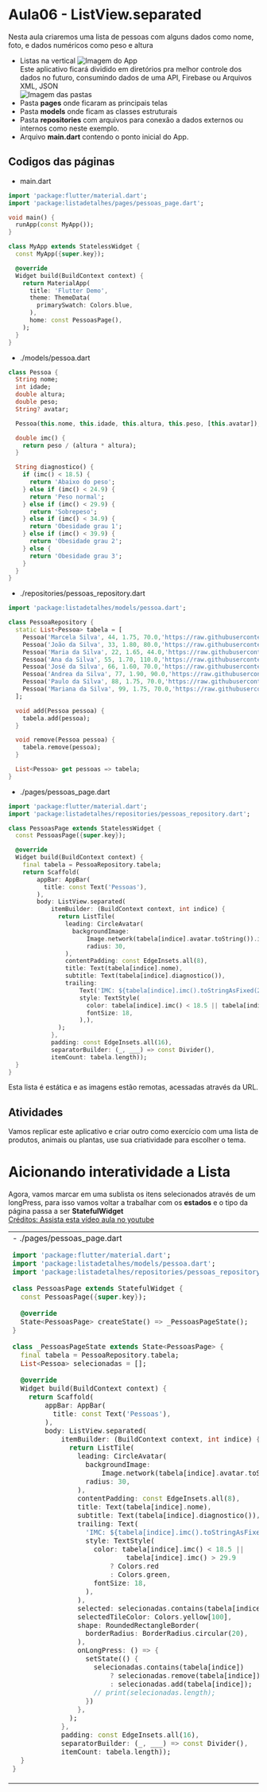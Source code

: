 # Aula06 - ListView.separated
Nesta aula criaremos uma lista de pessoas com alguns dados como nome, foto, e dados numéricos como peso e altura
- Listas na vertical
![Imagem do App](./print1.png)
<br>Este aplicativo ficará dividido em diretórios pra melhor controle dos dados no futuro, consumindo dados de uma API, Firebase ou Arquivos XML, JSON<br>
![Imagem das pastas](./print2.png)
- Pasta **pages** onde ficaram as principais telas
- Pasta **models** onde ficam as classes estruturais
- Pasta **repositories** com arquivos para conexão a dados externos ou internos como neste exemplo.
- Arquivo **main.dart** contendo o ponto inicial do App.

## Codigos das páginas
- main.dart
```dart
import 'package:flutter/material.dart';
import 'package:listadetalhes/pages/pessoas_page.dart';

void main() {
  runApp(const MyApp());
}

class MyApp extends StatelessWidget {
  const MyApp({super.key});

  @override
  Widget build(BuildContext context) {
    return MaterialApp(
      title: 'Flutter Demo',
      theme: ThemeData(
        primarySwatch: Colors.blue,
      ),
      home: const PessoasPage(),
    );
  }
}
```
- ./models/pessoa.dart
```dart
class Pessoa {
  String nome;
  int idade;
  double altura;
  double peso;
  String? avatar;

  Pessoa(this.nome, this.idade, this.altura, this.peso, [this.avatar]);

  double imc() {
    return peso / (altura * altura);
  }

  String diagnostico() {
    if (imc() < 18.5) {
      return 'Abaixo do peso';
    } else if (imc() < 24.9) {
      return 'Peso normal';
    } else if (imc() < 29.9) {
      return 'Sobrepeso';
    } else if (imc() < 34.9) {
      return 'Obesidade grau 1';
    } else if (imc() < 39.9) {
      return 'Obesidade grau 2';
    } else {
      return 'Obesidade grau 3';
    }
  }
}
```
- ./repositories/pessoas_repository.dart
```dart
import 'package:listadetalhes/models/pessoa.dart';

class PessoaRepository {
  static List<Pessoa> tabela = [
    Pessoa('Marcela Silva', 44, 1.75, 70.0,'https://raw.githubusercontent.com/wellifabio/senai2023/main/2des/projetos/assets/avatares/cli1.png'),
    Pessoa('João da Silva', 33, 1.80, 80.0,'https://raw.githubusercontent.com/wellifabio/senai2023/main/2des/projetos/assets/avatares/cli2.png'),
    Pessoa('Maria da Silva', 22, 1.65, 44.0,'https://raw.githubusercontent.com/wellifabio/senai2023/main/2des/projetos/assets/avatares/cli3.png'),
    Pessoa('Ana da Silva', 55, 1.70, 110.0,'https://raw.githubusercontent.com/wellifabio/senai2023/main/2des/projetos/assets/avatares/cli4.png'),
    Pessoa('José da Silva', 66, 1.60, 70.0,'https://raw.githubusercontent.com/wellifabio/senai2023/main/2des/projetos/assets/avatares/cli5.png'),
    Pessoa('Andrea da Silva', 77, 1.90, 90.0,'https://raw.githubusercontent.com/wellifabio/senai2023/main/2des/projetos/assets/avatares/cli6.png'),
    Pessoa('Paulo da Silva', 88, 1.75, 70.0,'https://raw.githubusercontent.com/wellifabio/senai2023/main/2des/projetos/assets/avatares/cli7.png'),
    Pessoa('Mariana da Silva', 99, 1.75, 70.0,'https://raw.githubusercontent.com/wellifabio/senai2023/main/2des/projetos/assets/avatares/cli8.png'),
  ];

  void add(Pessoa pessoa) {
    tabela.add(pessoa);
  }

  void remove(Pessoa pessoa) {
    tabela.remove(pessoa);
  }

  List<Pessoa> get pessoas => tabela;
}
```

- ./pages/pessoas_page.dart
```dart
import 'package:flutter/material.dart';
import 'package:listadetalhes/repositories/pessoas_repository.dart';

class PessoasPage extends StatelessWidget {
  const PessoasPage({super.key});

  @override
  Widget build(BuildContext context) {
    final tabela = PessoaRepository.tabela;
    return Scaffold(
        appBar: AppBar(
          title: const Text('Pessoas'),
        ),
        body: ListView.separated(
            itemBuilder: (BuildContext context, int indice) {
              return ListTile(
                leading: CircleAvatar(
                  backgroundImage:
                      Image.network(tabela[indice].avatar.toString()).image,
                      radius: 30,
                ),
                contentPadding: const EdgeInsets.all(8),
                title: Text(tabela[indice].nome),
                subtitle: Text(tabela[indice].diagnostico()),
                trailing:
                    Text('IMC: ${tabela[indice].imc().toStringAsFixed(2)}', 
                    style: TextStyle(
                      color: tabela[indice].imc() < 18.5 || tabela[indice].imc() > 29.9? Colors.red : Colors.green,
                      fontSize: 18,
                    ),),
              );
            },
            padding: const EdgeInsets.all(16),
            separatorBuilder: (_, ___) => const Divider(),
            itemCount: tabela.length));
  }
}
```

Esta lista é estática e as imagens estão remotas, acessadas através da URL.

## Atividades
Vamos replicar este aplicativo e criar outro como exercício com uma lista de produtos, animais ou plantas, use sua criatividade para escolher o tema.

# Aicionando interatividade a Lista
Agora, vamos marcar em uma sublista os itens selecionados através de um longPress, para isso vamos voltar a trabalhar com os **estados** e o tipo da página passa a ser **StatefulWidget**<br>[Créditos: Assista esta vídeo aula no youtube](https://youtu.be/6aehTIdBnyQ?si=g7ZZaDHepd5TDbnx)

<table>
<tr>
<td>
- ./pages/pessoas_page.dart

```dart
import 'package:flutter/material.dart';
import 'package:listadetalhes/models/pessoa.dart';
import 'package:listadetalhes/repositories/pessoas_repository.dart';

class PessoasPage extends StatefulWidget {
  const PessoasPage({super.key});

  @override
  State<PessoasPage> createState() => _PessoasPageState();
}

class _PessoasPageState extends State<PessoasPage> {
  final tabela = PessoaRepository.tabela;
  List<Pessoa> selecionadas = [];

  @override
  Widget build(BuildContext context) {
    return Scaffold(
        appBar: AppBar(
          title: const Text('Pessoas'),
        ),
        body: ListView.separated(
            itemBuilder: (BuildContext context, int indice) {
              return ListTile(
                leading: CircleAvatar(
                  backgroundImage:
                      Image.network(tabela[indice].avatar.toString()).image,
                  radius: 30,
                ),
                contentPadding: const EdgeInsets.all(8),
                title: Text(tabela[indice].nome),
                subtitle: Text(tabela[indice].diagnostico()),
                trailing: Text(
                  'IMC: ${tabela[indice].imc().toStringAsFixed(2)}',
                  style: TextStyle(
                    color: tabela[indice].imc() < 18.5 ||
                            tabela[indice].imc() > 29.9
                        ? Colors.red
                        : Colors.green,
                    fontSize: 18,
                  ),
                ),
                selected: selecionadas.contains(tabela[indice]),
                selectedTileColor: Colors.yellow[100],
                shape: RoundedRectangleBorder(
                  borderRadius: BorderRadius.circular(20),
                ),
                onLongPress: () => {
                  setState(() {
                    selecionadas.contains(tabela[indice])
                        ? selecionadas.remove(tabela[indice])
                        : selecionadas.add(tabela[indice]);
                    // print(selecionadas.length);
                  })
                },
              );
            },
            padding: const EdgeInsets.all(16),
            separatorBuilder: (_, ___) => const Divider(),
            itemCount: tabela.length));
  }
}
```
</td>
<td>
![Imagem3](./print3.png)
</td>
<tr>
